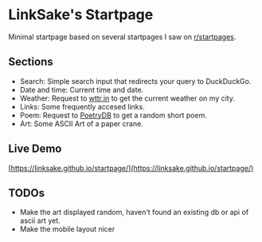 # LinkSake's Startpage

Minimal startpage based on several startpages I saw on [r/startpages](https://www.reddit.com/r/startpages/comments/12bobou/my_first_custom_start_page/).

## Sections

- Search: Simple search input that redirects your query to DuckDuckGo.
- Date and time: Current time and date.
- Weather: Request to [wttr.in](https://wttr.in/) to get the current weather on my city.
- Links: Some frequently accesed links.
- Poem: Request to [PoetryDB](https://poetrydb.org/index.html) to get a random short poem.
- Art: Some ASCII Art of a paper crane.

## Live Demo

[https://linksake.github.io/startpage/](https://linksake.github.io/startpage/)

## TODOs

- Make the art displayed random, haven't found an existing db or api of ascii art yet.
- Make the mobile layout nicer


